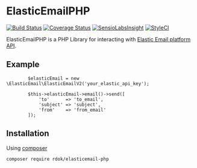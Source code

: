 # ElasticEmailPHP 
[![Build Status](https://travis-ci.org/rdok/elasticemail-php.svg?branch=master)](https://travis-ci.org/rdok/elasticemail-php)
[![Coverage Status](https://coveralls.io/repos/github/rdok/elasticemail-php/badge.svg?branch=master)](https://coveralls.io/github/rdok/elasticemail-php?branch=master)
[![SensioLabsInsight](https://insight.sensiolabs.com/projects/386386ba-fbe5-4a50-a51c-07bfd7b3617f/mini.png)](https://insight.sensiolabs.com/projects/386386ba-fbe5-4a50-a51c-07bfd7b3617f)
[![StyleCI](https://styleci.io/repos/60220382/shield)](https://styleci.io/repos/60220382)
  
ElasticEmailPHP is a PHP Library for interacting with [Elastic Email platform API](http://api.elasticemail.com/public/help).

## Example
```
        $elasticEmail = new \ElasticEmail\ElasticEmailV2('your_elastic_api_key');

        $this->elasticEmail->email()->send([
            'to'      => 'to_email',
            'subject' => 'subject',
            'from'    => 'from_email'
        ]);
```



Installation
------------
Using [composer](https://getcomposer.org/download/)
```bash
composer require rdok/elasticemail-php
```

